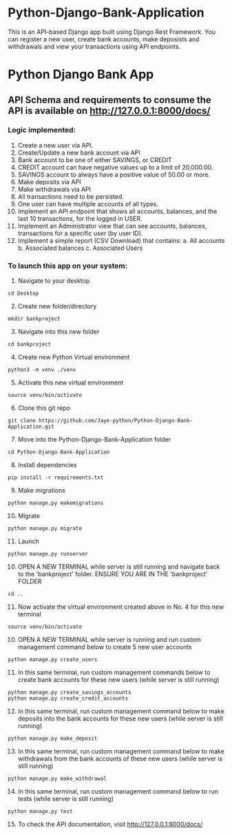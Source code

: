 # Python-Django-Bank-Application
This is an API-based Django app built using Django Rest Framework. You can register a new user, create bank accounts, make deposists and withdrawals and view your transactions using API endpoints.

# Python Django Bank App
## API Schema and requirements to consume the API is available on http://127.0.0.1:8000/docs/


### Logic implemented:
1. Create a new user via API.
2. Create/Update a new bank account via API
3. Bank account to be one of either SAVINGS, or CREDIT
4. CREDIT account can have negative values up to a limit of 20,000.00.
5. SAVINGS account to always have a positive value of 50.00 or more.
6. Make deposits via API
7. Make withdrawals via API
8. All transactions need to be persisted.
9. One user can have multiple accounts of all types.
10. Implement an API endpoint that shows all accounts, balances, and the last 10 transactions, for the logged in USER.
11. Implement an Administrator view that can see accounts, balances, transactions for a specific user (by user ID).
12. Implement a simple report (CSV Download) that contains:
  a. All accounts
  b. Associated balances
  c. Associated Users


### To launch this app on your system:
1. Navigate to your desktop
```
cd Desktop
```
2. Create new folder/directory
```
mkdir bankproject
```
3. Navigate into this new folder
```
cd bankproject
```
4. Create new Python Virtual environment
```
python3 -m venv ./venv
```
5. Activate this new virtual environment
```
source venv/bin/activate
```
6. Clone this git repo
```
git clone https://github.com/Jaye-python/Python-Django-Bank-Application.git
```
7. Move into the Python-Django-Bank-Application folder 
```
cd Python-Django-Bank-Application
```
8. Install dependencies
```
pip install -r requirements.txt
```
9. Make migrations
```
python manage.py makemigrations
```
10. Migrate
```
python manage.py migrate
```
11. Launch
```
python manage.py runserver
```
10. OPEN A NEW TERMINAL while server is still running and navigate back to the 'bankproject' folder. ENSURE YOU ARE IN THE 'bankproject' FOLDER
```
cd ..
```
11. Now activate the virtual environment created above in No. 4 for this new terminal
```
source venv/bin/activate
```

10. OPEN A NEW TERMINAL while server is running and run custom management command below to create 5 new user accounts
```
python manage.py create_users
```
11. In this same terminal, run custom management commands below to create bank accounts for these new users (while server is still running)
```
python manage.py create_savings_accounts
python manage.py create_credit_accounts
```
12. In this same terminal, run custom management command below to make deposits into the bank accounts for these new users (while server is still running)
```
python manage.py make_deposit
```
13. In this same terminal, run custom management command below to make withdrawals from the bank accounts of these new users (while server is still running)
```
python manage.py make_withdrawal
```
14. In this same terminal, run custom management command below to run tests (while server is still running)
```
python manage.py test
```
15. To check the API documentation, visit http://127.0.0.1:8000/docs/
